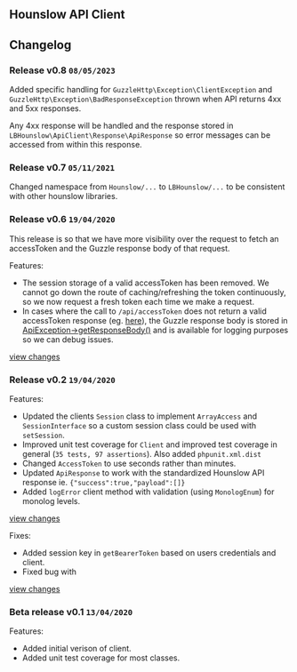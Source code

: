 ## Hounslow API Client

## Changelog

### Release v0.8 `08/05/2023`

Added specific handling for `GuzzleHttp\Exception\ClientException` and `GuzzleHttp\Exception\BadResponseException` thrown when API returns 4xx and 5xx responses.

Any 4xx response will be handled and the response stored in `LBHounslow\ApiClient\Response\ApiResponse` so error messages can be accessed from within this response.

### Release v0.7 `05/11/2021`

Changed namespace from `Hounslow/...` to `LBHounslow/...` to be consistent with other hounslow libraries.

### Release v0.6 `19/04/2020`

This release is so that we have more visibility over the request to fetch an accessToken and the Guzzle response body 
of that request.

Features:
- The session storage of a valid accessToken has been removed. We cannot go down the route of caching/refreshing the token continuously, so we now request a fresh token each time we make a request.
- In cases where the call to `/api/accessToken` does not return a valid accessToken response (eg. [here](https://github.com/LBHounslow/hounslow-api-client/blob/feature-access-token-updates/src/Client/Client.php#L320)), the Guzzle response body is stored in [ApiException->getResponseBody()](https://github.com/LBHounslow/hounslow-api-client/blob/feature-access-token-updates/src/Exception/ApiException.php#L49) and is available for logging purposes so we can debug issues.

[view changes](https://github.com/LBHounslow/hounslow-api-client/pull/7)

### Release v0.2 `19/04/2020`

Features:
  - Updated the clients `Session` class to implement `ArrayAccess` and `SessionInterface` so a custom session class could be used with `setSession`.
  - Improved unit test coverage for `Client` and improved test coverage in general (`35 tests, 97 assertions`). Also added `phpunit.xml.dist`
  - Changed `AccessToken` to use seconds rather than minutes.
  - Updated `ApiResponse` to work with the standardized Hounslow API response ie. `{"success":true,"payload":[]}`
  - Added `logError` client method with validation (using `MonologEnum`) for monolog levels.

[view changes](https://github.com/LBHounslow/hounslow-api-client/compare/v0.1...v0.2)

Fixes:
  - Added session key in `getBearerToken` based on users credentials and client. 
  - Fixed bug with

[view changes](https://github.com/LBHounslow/hounslow-api-client/compare/v0.1...v0.2)

### Beta release v0.1 `13/04/2020`

Features:
  - Added initial verison of client.
  - Added unit test coverage for most classes.
